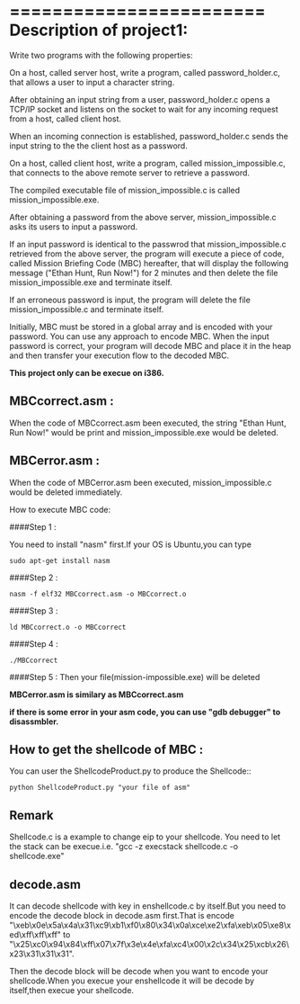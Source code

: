 ========================
Description of project1:
========================

Write two programs with the following properties:

On a host, called server host, write a program, called password\_holder.c, that allows a user to input a character string.
        
After obtaining an input string from a user, password\_holder.c opens a TCP/IP socket and listens on the socket to wait for any incoming request from a host, called client host.
        
When an incoming connection is established, password\_holder.c sends the input string to the the client host as a password.
        
On a host, called client host, write a program, called mission\_impossible.c, that connects to the above remote server to retrieve a password.
      
The compiled executable file of mission\_impossible.c is called mission\_impossible.exe.
        
After obtaining a password from the above server, mission\_impossible.c asks its users to input a password.
        
If an input password is identical to the passwrod that mission\_impossible.c retrieved from the above server, the program will execute a piece of code, called Mission Briefing Code (MBC) hereafter, that will display the following message ("Ethan Hunt, Run Now!") for 2 minutes and then delete the file mission\_impossible.exe and terminate itself.
        
If an erroneous password is input, the program will delete the file mission\_impossible.c and terminate itself.
        
Initially, MBC must be stored in a global array and is encoded with your password. You can use any approach to encode MBC. When the input password is correct, your program will decode MBC and place it in the heap and then transfer your execution flow to the decoded MBC. 


**This project only can be execue on i386.**

MBCcorrect.asm :
----------------
When the code of MBCcorrect.asm been executed, the string "Ethan Hunt, Run Now!" would be print and mission\_impossible.exe would be deleted.

MBCerror.asm  :
---------------
When the code of MBCerror.asm been executed, mission\_impossible.c would be deleted immediately.


How to execute MBC code:
	
####Step 1 :

You need to install "nasm" first.If your OS is Ubuntu,you can type

	sudo apt-get install nasm

####Step 2 :

	nasm -f elf32 MBCcorrect.asm -o MBCcorrect.o

####Step 3 :

	ld MBCcorrect.o -o MBCcorrect

####Step 4 :

	./MBCcorrect 

####Step 5 :
Then your file(mission\-impossible.exe) will be deleted

**MBCerror.asm is similary as MBCcorrect.asm**

**if there is some error in your asm code, you can use "gdb debugger" to disassmbler.**


How to get the shellcode of MBC :
---------------------------------

You can user the ShellcodeProduct.py to produce the Shellcode::
	
	python ShellcodeProduct.py "your file of asm"


Remark
------

Shellcode.c is a example to change eip to your shellcode.
You need to let the stack can be execue.i.e. "gcc -z execstack shellcode.c -o shellcode.exe"


decode.asm
----------

It can decode shellcode with key in enshellcode.c by itself.But you need to encode the decode block in decode.asm first.That is encode  "\xeb\x0e\x5a\x4a\x31\xc9\xb1\xf0\x80\x34\x0a\xce\xe2\xfa\xeb\x05\xe8\xed\xff\xff\xff" to "\x25\xc0\x94\x84\xff\x07\x7f\x3e\x4e\xfa\xc4\x00\x2c\x34\x25\xcb\x26\x23\x31\x31\x31".

Then the decode block will be decode when you want to encode your shellcode.When you execue your enshellcode it will be decode by itself,then execue your shellcode.
